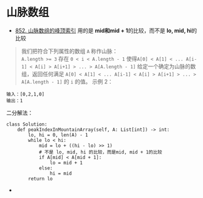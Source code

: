 # 山脉数组
- [852. 山脉数组的峰顶索引](https://leetcode-cn.com/problems/peak-index-in-a-mountain-array/)
用的是 **mid和mid + 1**的比较，而不是 **lo, mid, hi**的比较
> 我们把符合下列属性的数组 `A` 称作山脉：      
`A.length >= 3`
存在 `0 < i < A.length - 1` 使得`A[0] < A[1] < ... A[i-1] < A[i] > A[i+1] > ... > A[A.length - 1]`
给定一个确定为山脉的数组，返回任何满足 `A[0] < A[1] < ... A[i-1] < A[i] > A[i+1] > ... > A[A.length - 1]` 的 `i` 的值。
示例 2：
```shell
输入：[0,2,1,0]
输出：1
```
二分解法：
```python3
class Solution:
    def peakIndexInMountainArray(self, A: List[int]) -> int:
        lo, hi = 0, len(A) - 1
        while lo < hi:
            mid = lo + ((hi - lo) >> 1)
            # 不是 lo, mid, hi 的比较，而是mid, mid + 1的比较
            if A[mid] < A[mid + 1]:
                lo = mid + 1
            else:
                hi = mid
        return lo
```

- []()
